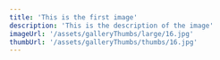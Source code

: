 ```yaml
---
title: 'This is the first image'
description: 'This is the description of the image'
imageUrl: '/assets/galleryThumbs/large/16.jpg'
thumbUrl: '/assets/galleryThumbs/thumbs/16.jpg'
---
```

